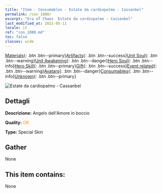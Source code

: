 ```yaml
---
title: "Item - Consumables - Estate da cardiopalmo - Cassanbel"
permalink: /con_1080/
excerpt: "Era of Chaos  Estate da cardiopalmo - Cassanbel"
last_modified_at: 2021-05-11
locale: it
ref: "con_1080.md"
toc: false
classes: wide
---
```

 [Materials](/ItemsIT/){: .btn .btn--primary}[Artifacts](/ItemsIT/Artifacts/){: .btn .btn--success}[Unit Soul](/ItemsIT/UnitSoul/){: .btn .btn--warning}[Unit Awakening](/ItemsIT/UnitAwakening/){: .btn .btn--danger}[Hero Soul](/ItemsIT/HeroSoul/){: .btn .btn--info}[Hero Skill](/ItemsIT/HeroSkill/){: .btn .btn--primary}[Gift](/ItemsIT/Gift/){: .btn .btn--success}[Event related](/ItemsIT/Events/){: .btn .btn--warning}[Avatars](/ItemsIT/Avatars/){: .btn .btn--danger}[Consumables](/ItemsIT/Consumables/){: .btn .btn--info}[Unknown](/ItemsIT/Unknown/){: .btn .btn--primary}

 ![Estate da cardiopalmo - Cassanbel](/images/h/h_Cassanbel5.jpg)

## Dettagli
 **Descrizione:** Angelo dell'Amore in boccio

 **Quality:** <span style="color: #FF8C00">OK</span>

 **Type:** Special Skin

## Gather

  None

## This item contains:

  None

